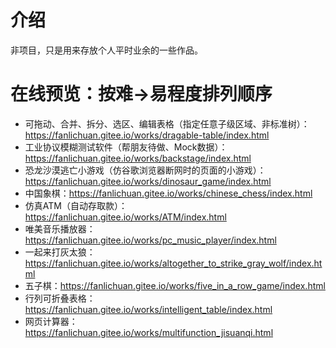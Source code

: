 # 介绍
非项目，只是用来存放个人平时业余的一些作品。
# 在线预览：按难->易程度排列顺序

* 可拖动、合并、拆分、选区、编辑表格（指定任意子级区域、非标准树）：https://fanlichuan.gitee.io/works/dragable-table/index.html
* 工业协议模糊测试软件（帮朋友待做、Mock数据）：https://fanlichuan.gitee.io/works/backstage/index.html
* 恐龙沙漠逃亡小游戏（仿谷歌浏览器断网时的页面的小游戏）：https://fanlichuan.gitee.io/works/dinosaur_game/index.html
* 中国象棋：https://fanlichuan.gitee.io/works/chinese_chess/index.html
* 仿真ATM（自动存取款）：https://fanlichuan.gitee.io/works/ATM/index.html
* 唯美音乐播放器：https://fanlichuan.gitee.io/works/pc_music_player/index.html
* 一起来打灰太狼：https://fanlichuan.gitee.io/works/altogether_to_strike_gray_wolf/index.html
* 五子棋：https://fanlichuan.gitee.io/works/five_in_a_row_game/index.html
* 行列可折叠表格：https://fanlichuan.gitee.io/works/intelligent_table/index.html
* 网页计算器：https://fanlichuan.gitee.io/works/multifunction_jisuanqi.html